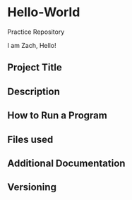 # Hello-World
Practice Repository

I am Zach, Hello!

## Project Title

## Description

## How to Run a Program

## Files used

## Additional Documentation

## Versioning
